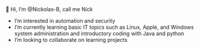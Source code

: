 👋 Hi, I’m @Nickolas-B, call me Nick
- I’m interested in automation and security
- I’m currently learning basic IT topics such as Linux, Apple, and Windows system administration and introductory coding with Java and python 
- I’m looking to collaborate on learning projects 

<!---
Nickolas-B/Nickolas-B is a ✨ special ✨ repository because its `README.md` (this file) appears on your GitHub profile.
You can click the Preview link to take a look at your changes.
--->

